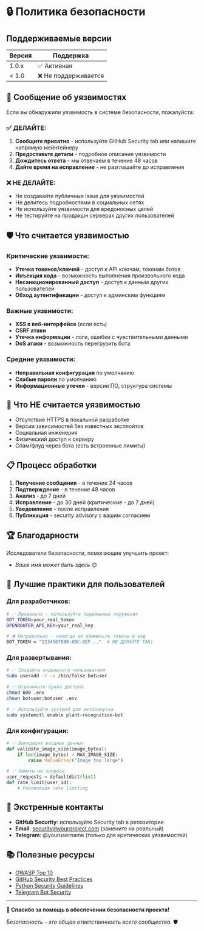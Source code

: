# 🔒 Политика безопасности

## Поддерживаемые версии

| Версия | Поддержка         |
| ------ | ----------------- |
| 1.0.x  | ✅ Активная       |
| < 1.0  | ❌ Не поддерживается |

## 🚨 Сообщение об уязвимостях

Если вы обнаружили уязвимость в системе безопасности, пожалуйста:

### ✅ ДЕЛАЙТЕ:

1. **Сообщите приватно** - используйте GitHub Security tab или напишите напрямую мейнтейнеру
2. **Предоставьте детали** - подробное описание уязвимости
3. **Дождитесь ответа** - мы отвечаем в течение 48 часов
4. **Дайте время на исправление** - не разглашайте до исправления

### ❌ НЕ ДЕЛАЙТЕ:

- Не создавайте публичные issue для уязвимостей
- Не делитесь подробностями в социальных сетях
- Не используйте уязвимости для вредоносных целей
- Не тестируйте на продакшн серверах других пользователей

## 🛡️ Что считается уязвимостью

### Критические уязвимости:
- **Утечка токенов/ключей** - доступ к API ключам, токенам ботов
- **Инъекция кода** - возможность выполнения произвольного кода
- **Несанкционированный доступ** - доступ к данным других пользователей
- **Обход аутентификации** - доступ к админским функциям

### Важные уязвимости:
- **XSS в веб-интерфейсе** (если есть)
- **CSRF атаки**
- **Утечка информации** - логи, ошибки с чувствительными данными
- **DoS атаки** - возможность перегрузить бота

### Средние уязвимости:
- **Неправильная конфигурация** по умолчанию
- **Слабые пароли** по умолчанию
- **Информационные утечки** - версии ПО, структура системы

## 🔧 Что НЕ считается уязвимостью

- Отсутствие HTTPS в локальной разработке
- Версии зависимостей без известных эксплойтов
- Социальная инженерия
- Физический доступ к серверу
- Спам/флуд через бота (есть встроенные лимиты)

## 📋 Процесс обработки

1. **Получение сообщения** - в течение 24 часов
2. **Подтверждение** - в течение 48 часов
3. **Анализ** - до 7 дней
4. **Исправление** - до 30 дней (критические - до 7 дней)
5. **Уведомление** - после исправления
6. **Публикация** - security advisory с вашим согласием

## 🏆 Благодарности

Исследователи безопасности, помогающие улучшить проект:

- *Ваше имя может быть здесь* 😊

## 🔐 Лучшие практики для пользователей

### Для разработчиков:

```bash
# ✅ Правильно - используйте переменные окружения
BOT_TOKEN=your_real_token
OPENROUTER_API_KEY=your_real_key

# ❌ Неправильно - никогда не коммитьте токены в код
BOT_TOKEN = "1234567890:ABC-DEF..."  # НЕ ДЕЛАЙТЕ ТАК!
```

### Для развертывания:

```bash
# ✅ Создайте отдельного пользователя
sudo useradd -r -s /bin/false botuser

# ✅ Ограничьте права доступа
chmod 600 .env
chown botuser:botuser .env

# ✅ Используйте systemd для автозапуска
sudo systemctl enable plant-recognition-bot
```

### Для конфигурации:

```python
# ✅ Валидация входных данных
def validate_image_size(image_bytes):
    if len(image_bytes) > MAX_IMAGE_SIZE:
        raise ValueError("Image too large")

# ✅ Лимиты на запросы
user_requests = defaultdict(list)
def rate_limit(user_id):
    # Реализация rate limiting
```

## 🚨 Экстренные контакты

- **GitHub Security**: используйте Security tab в репозитории
- **Email**: security@yourproject.com (замените на реальный)
- **Telegram**: @yourusername (только для критических уязвимостей)

## 📚 Полезные ресурсы

- [OWASP Top 10](https://owasp.org/www-project-top-ten/)
- [GitHub Security Best Practices](https://docs.github.com/en/code-security)
- [Python Security Guidelines](https://python.org/dev/security/)
- [Telegram Bot Security](https://core.telegram.org/bots/faq#security)

---

**🙏 Спасибо за помощь в обеспечении безопасности проекта!**

*Безопасность - это общая ответственность всего сообщества.* 🛡️
